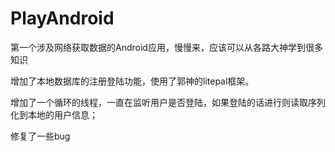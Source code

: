 # PlayAndroid
第一个涉及网络获取数据的Android应用，慢慢来，应该可以从各路大神学到很多知识


增加了本地数据库的注册登陆功能，使用了郭神的litepal框架。

增加了一个循环的线程，一直在监听用户是否登陆，如果登陆的话进行则读取序列化到本地的用户信息；

修复了一些bug
